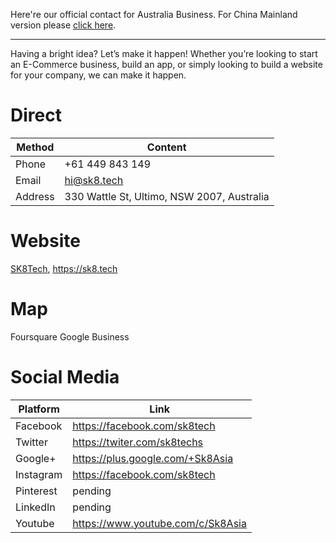 Here're our official contact for Australia Business. For China Mainland version please [click here](cn/README.md).

---

Having a bright idea? Let’s make it happen! Whether you’re looking to start an E-Commerce business, build an app, or simply looking to build a website for your company, we can make it happen. 

# Direct

|Method|Content
|-|-
|Phone|+61 449 843 149
|Email|hi@sk8.tech
|Address| 330 Wattle St, Ultimo, NSW 2007, Australia

# Website

[SK8Tech](https://sk8.tech), https://sk8.tech

# Map

Foursquare
Google Business

# Social Media

|Platform|Link
|-|-
|Facebook|https://facebook.com/sk8tech
|Twitter|https://twiter.com/sk8techs
|Google+|https://plus.google.com/+Sk8Asia
|Instagram|https://facebook.com/sk8tech
|Pinterest|pending
|LinkedIn|pending
|Youtube|https://www.youtube.com/c/Sk8Asia